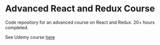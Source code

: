 # Advanced React and Redux Course

Code repository for an advanced course on React and Redux. 20+ hours completed.

See Udemy course [here](https://www.udemy.com/react-redux-tutorial)
